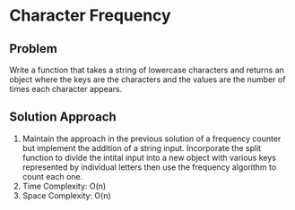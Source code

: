 # Character Frequency

## Problem

Write a function that takes a string of lowercase characters and returns an object where the keys are the characters and the values are the number of times each character appears.

## Solution Approach

1. Maintain the approach in the previous solution of a frequency counter but implement the addition of a string input. Incorporate the split function to
divide the intital input into a new object with various keys represented by individual letters then use the frequency algorithm to count each one.
2. Time Complexity: O(n)
3. Space Complexity: O(n)